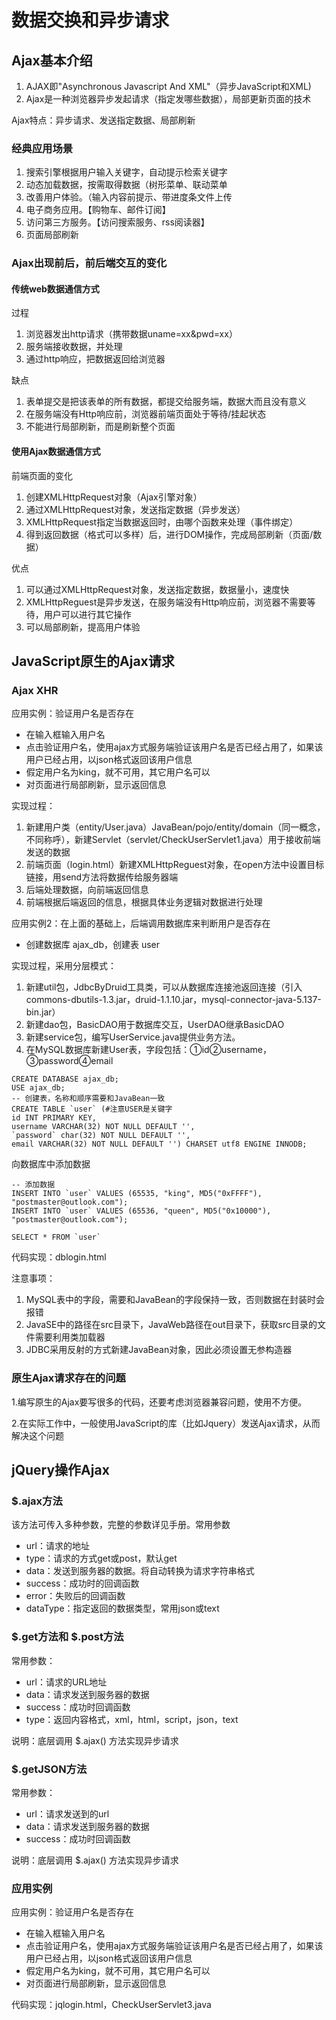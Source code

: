 # 数据交换和异步请求

## Ajax基本介绍

1. AJAX即"Asynchronous Javascript And XML"（异步JavaScript和XML)
2. Ajax是一种浏览器异步发起请求（指定发哪些数据），局部更新页面的技术

Ajax特点：异步请求、发送指定数据、局部刷新

### 经典应用场景

1. 搜索引擎根据用户输入关键字，自动提示检索关键字
2. 动态加载数据，按需取得数据（树形菜单、联动菜单
3. 改善用户体验。（输入内容前提示、带进度条文件上传
4. 电子商务应用。【购物车、邮件订阅】
5. 访问第三方服务。【访问搜索服务、rss阅读器】
6. 页面局部刷新



### Ajax出现前后，前后端交互的变化

#### 传统web数据通信方式

过程

1. 浏览器发出http请求（携带数据uname=xx&pwd=xx）
2. 服务端接收数据，并处理
3. 通过http响应，把数据返回给浏览器

缺点

1. 表单提交是把该表单的所有数据，都提交给服务端，数据大而且没有意义
2. 在服务端没有Http响应前，浏览器前端页面处于等待/挂起状态
3. 不能进行局部刷新，而是刷新整个页面

#### 使用Ajax数据通信方式

前端页面的变化

1. 创建XMLHttpRequest对象（Ajax引擎对象）
2. 通过XMLHttpRequest对象，发送指定数据（异步发送）
3. XMLHttpRequest指定当数据返回时，由哪个函数来处理（事件绑定）
4. 得到返回数据（格式可以多样）后，进行DOM操作，完成局部刷新（页面/数据）

优点

1. 可以通过XMLHttpRequest对象，发送指定数据，数据量小，速度快
2. XMLHttpReguest是异步发送，在服务端没有Http响应前，浏览器不需要等待，用户可以进行其它操作
3. 可以局部刷新，提高用户体验



## JavaScript原生的Ajax请求

### Ajax XHR

应用实例：验证用户名是否存在

* 在输入框输入用户名
* 点击验证用户名，使用ajax方式服务端验证该用户名是否已经占用了，如果该用户已经占用，以json格式返回该用户信息
* 假定用户名为king，就不可用，其它用户名可以
* 对页面进行局部刷新，显示返回信息

实现过程：

1. 新建用户类（entity/User.java）JavaBean/pojo/entity/domain（同一概念，不同称呼），新建Servlet（servlet/CheckUserServlet1.java）用于接收前端发送的数据
2. 前端页面（login.html）新建XMLHttpReguest对象，在open方法中设置目标链接，用send方法将数据传给服务器端
3. 后端处理数据，向前端返回信息
4. 前端根据后端返回的信息，根据具体业务逻辑对数据进行处理



应用实例2：在上面的基础上，后端调用数据库来判断用户是否存在

* 创建数据库 ajax_db，创建表 user

实现过程，采用分层模式：

1. 新建util包，JdbcByDruid工具类，可以从数据库连接池返回连接（引入commons-dbutils-1.3.jar，druid-1.1.10.jar，mysql-connector-java-5.137-bin.jar）
2. 新建dao包，BasicDAO用于数据库交互，UserDAO继承BasicDAO
3. 新建service包，编写UserService.java提供业务方法。
4. 在MySQL数据库新建User表，字段包括：①id②username，③password④email

```mysql
CREATE DATABASE ajax_db;
USE ajax_db;
-- 创建表，名称和顺序需要和JavaBean一致
CREATE TABLE `user` (#注意USER是关键字
id INT PRIMARY KEY,
username VARCHAR(32) NOT NULL DEFAULT '',
`password` char(32) NOT NULL DEFAULT '',
email VARCHAR(32) NOT NULL DEFAULT '') CHARSET utf8 ENGINE INNODB;
```

向数据库中添加数据

```mysql
-- 添加数据
INSERT INTO `user` VALUES (65535, "king", MD5("0xFFFF"), "postmaster@outlook.com");
INSERT INTO `user` VALUES (65536, "queen", MD5("0x10000"), "postmaster@outlook.com");

SELECT * FROM `user`
```

代码实现：dblogin.html

注意事项：

1. MySQL表中的字段，需要和JavaBean的字段保持一致，否则数据在封装时会报错
2. JavaSE中的路径在src目录下，JavaWeb路径在out目录下，获取src目录的文件需要利用类加载器
3. JDBC采用反射的方式新建JavaBean对象，因此必须设置无参构造器

### 原生Ajax请求存在的问题

1.编写原生的Ajax要写很多的代码，还要考虑浏览器兼容问题，使用不方便。

2.在实际工作中，一般使用JavaScript的库（比如Jquery）发送Ajax请求，从而解决这个问题



## jQuery操作Ajax

### $.ajax方法

该方法可传入多种参数，完整的参数详见手册。常用参数

* url：请求的地址
* type：请求的方式get或post，默认get
* data：发送到服务器的数据。将自动转换为请求字符串格式
* success：成功时的回调函数
* error：失败后的回调函数
* dataType：指定返回的数据类型，常用json或text



### \$.get方法和 $.post方法

常用参数：

* url：请求的URL地址
* data：请求发送到服务器的数据
* success：成功时回调函数
* type：返回内容格式，xml，html，script，json，text

说明：底层调用 $.ajax() 方法实现异步请求



### $.getJSON方法

常用参数：

* url：请求发送到的url
* data：请求发送到服务器的数据
* success：成功时回调函数

说明：底层调用 $.ajax() 方法实现异步请求



### 应用实例

应用实例：验证用户名是否存在

* 在输入框输入用户名
* 点击验证用户名，使用ajax方式服务端验证该用户名是否已经占用了，如果该用户已经占用，以json格式返回该用户信息
* 假定用户名为king，就不可用，其它用户名可以
* 对页面进行局部刷新，显示返回信息

代码实现：jqlogin.html，CheckUserServlet3.java